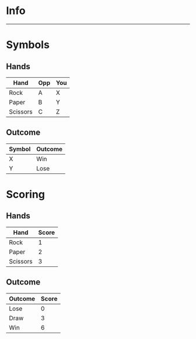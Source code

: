 # Info
___

# Symbols
## Hands
| Hand     | Opp | You |
|----------|---|---|
| Rock     | A | X |
| Paper    | B | Y |
| Scissors | C | Z |
## Outcome
| Symbol | Outcome |
|--------|---------|
| X      | Win     |
| Y      | Lose    |

# Scoring
## Hands
| Hand | Score |
|---|---|
| Rock | 1 |
| Paper | 2 |
| Scissors | 3 |

## Outcome
| Outcome | Score |
|---------|-------|
| Lose    | 0     |
| Draw | 3     |
| Win | 6     |